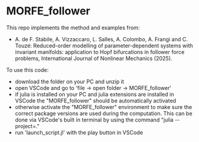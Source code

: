 # MORFE_follower

This repo implements the method and examples from:
* A. de F. Stabile, A. Vizzaccaro, L. Salles, A. Colombo, A. Frangi and C. Touzé: Reduced-order modelling of parameter-dependent systems with invariant manifolds: application to Hopf bifurcations in follower force problems, International Journal of Nonlinear Mechanics (2025).



To use this code:
- download the folder on your PC and unzip it
- open VSCode and go to 'file -> open folder -> MORFE_follower'
- if julia is installed on your PC and julia extensions are installed in VSCode the "MORFE_follower" should be automatically activated
- otherwise activate the "MORFE_follower" environment to make sure the correct package versions are used during the computation. This can be done via VSCode's built in terminal by using the command "julia --project=."
- run 'launch_script.jl' with the play button in VSCode
